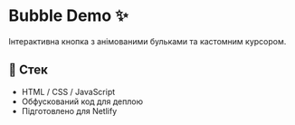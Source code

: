 # Bubble Demo ✨
Інтерактивна кнопка з анімованими бульками та кастомним курсором.

## 🚀 Стек
- HTML / CSS / JavaScript
- Обфускований код для деплою
- Підготовлено для Netlify

